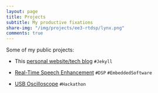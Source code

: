 ```yaml
---
layout: page
title: Projects
subtitle: My productive fixations
share-img: "/img/projects/ee3-rtdsp/lynx.png"
comments: true
---
```


Some of my public projects:

- This [personal website/tech blog](/blog/how-i-made-this-website "How I made this website!") `#Jekyll`

- [Real-Time Speech Enhancement](/projects/ee3-rtdsp/ "EE3: Real-Time Digital Signal Processing") `#DSP` `#EmbeddedSoftware`

- [USB Oscilloscope](http://www.harrybeadle.co.uk/fbhack/ "Written by teammate Harry Beadle") `#Hackathon`